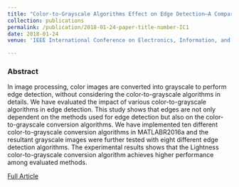 ```yaml
---
title: "Color-to-Grayscale Algorithms Effect on Edge Detection—A Comparative Study"
collection: publications
permalink: /publication/2018-01-24-paper-title-number-IC1
date: 2018-01-24
venue: 'IEEE International Conference on Electronics, Information, and Communication (ICEIC)'

---
```

<h3>Abstract</h3>
<p>In image processing, color images are converted into grayscale to perform edge detection, without considering the color-to-grayscale algorithms in details. We have evaluated the impact of various color-to-grayscale algorithms in edge detection. This study shows that edges are not only dependent on the methods used for edge detection but also on the color-to-grayscale conversion algorithms. We have implemented ten different color-to-grayscale conversion algorithms in MATLABR2016a and the resultant grayscale images were further tested with eight different edge detection algorithms. The experimental results shows that the Lightness color-to-grayscale conversion algorithm achieves higher performance among evaluated methods.</p>

[Full Article](https://ieeexplore.ieee.org/abstract/document/8330719)